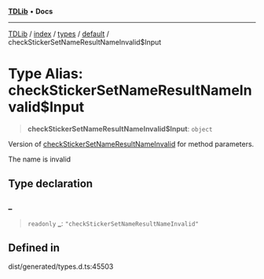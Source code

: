 [**TDLib**](../../../../../../README.md) • **Docs**

***

[TDLib](../../../../../../modules.md) / [index](../../../../../README.md) / [types](../../../README.md) / [default](../README.md) / checkStickerSetNameResultNameInvalid$Input

# Type Alias: checkStickerSetNameResultNameInvalid$Input

> **checkStickerSetNameResultNameInvalid$Input**: `object`

Version of [checkStickerSetNameResultNameInvalid](checkStickerSetNameResultNameInvalid.md) for method parameters.

The name is invalid

## Type declaration

### \_

> `readonly` **\_**: `"checkStickerSetNameResultNameInvalid"`

## Defined in

dist/generated/types.d.ts:45503
